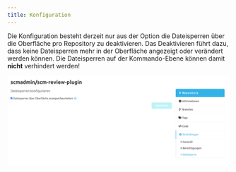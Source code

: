 ```yaml
---
title: Konfiguration
---
```


Die Konfiguration besteht derzeit nur aus der Option die Dateisperren über die Oberfläche pro Repository zu deaktivieren.
Das Deaktivieren führt dazu, dass keine Dateisperren mehr in der Oberfläche angezeigt oder verändert werden können.
Die Dateisperren auf der Kommando-Ebene können damit **nicht** verhindert werden!

![file-lock-config](assets/fileLockConfig.png)
